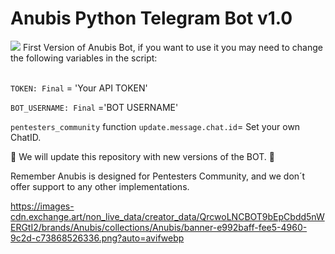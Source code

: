<h1> Anubis Python Telegram Bot v1.0 </h1>
<img src="https://images-cdn.exchange.art/non_live_data/creator_data/QrcwoLNCBOT9bEpCbdd5nWERGtI2/brands/Anubis/collections/Anubis/banner-e992baff-fee5-4960-9c2d-c73868526336.png?auto=avifwebp"></img>
First Version of Anubis Bot, if you want to use it you may need to change the following variables in the script:
<br></br>

`TOKEN: Final` = 'Your API TOKEN' 

`BOT_USERNAME: Final` ='BOT USERNAME'

`pentesters_community` function `update.message.chat.id`= Set your own ChatID.

🤖 We will update this repository with new versions of the BOT. 🤖 

Remember Anubis is designed for Pentesters Community, and we don´t offer support to any other implementations.


https://images-cdn.exchange.art/non_live_data/creator_data/QrcwoLNCBOT9bEpCbdd5nWERGtI2/brands/Anubis/collections/Anubis/banner-e992baff-fee5-4960-9c2d-c73868526336.png?auto=avifwebp
